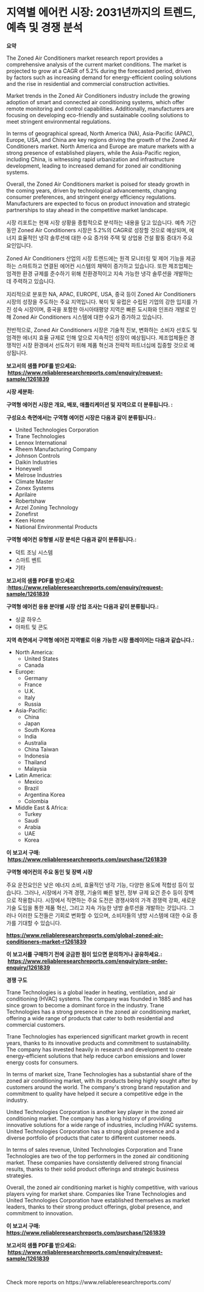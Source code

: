 <p><h1>지역별 에어컨 시장: 2031년까지의 트렌드, 예측 및 경쟁 분석</h1></p><p><strong>요약</strong></p>
<p><p>The Zoned Air Conditioners market research report provides a comprehensive analysis of the current market conditions. The market is projected to grow at a CAGR of 5.2% during the forecasted period, driven by factors such as increasing demand for energy-efficient cooling solutions and the rise in residential and commercial construction activities.</p><p>Market trends in the Zoned Air Conditioners industry include the growing adoption of smart and connected air conditioning systems, which offer remote monitoring and control capabilities. Additionally, manufacturers are focusing on developing eco-friendly and sustainable cooling solutions to meet stringent environmental regulations.</p><p>In terms of geographical spread, North America (NA), Asia-Pacific (APAC), Europe, USA, and China are key regions driving the growth of the Zoned Air Conditioners market. North America and Europe are mature markets with a strong presence of established players, while the Asia-Pacific region, including China, is witnessing rapid urbanization and infrastructure development, leading to increased demand for zoned air conditioning systems.</p><p>Overall, the Zoned Air Conditioners market is poised for steady growth in the coming years, driven by technological advancements, changing consumer preferences, and stringent energy efficiency regulations. Manufacturers are expected to focus on product innovation and strategic partnerships to stay ahead in the competitive market landscape.</p><p>시장 리포트는 현재 시장 상황을 종합적으로 분석하는 내용을 담고 있습니다. 예측 기간 동안 Zoned Air Conditioners 시장은 5.2%의 CAGR로 성장할 것으로 예상되며, 에너지 효율적인 냉각 솔루션에 대한 수요 증가와 주택 및 상업용 건설 활동 증대가 주요 요인입니다.</p><p>Zoned Air Conditioners 산업의 시장 트렌드에는 원격 모니터링 및 제어 기능을 제공하는 스마트하고 연결된 에어컨 시스템의 채택이 증가하고 있습니다. 또한 제조업체는 엄격한 환경 규제를 준수하기 위해 친환경적이고 지속 가능한 냉각 솔루션을 개발하는 데 주력하고 있습니다.</p><p>지리적으로 분포한 NA, APAC, EUROPE, USA, 중국 등이 Zoned Air Conditioners 시장의 성장을 주도하는 주요 지역입니다. 북미 및 유럽은 수립된 기업의 강한 입지를 가진 성숙 시장이며, 중국을 포함한 아시아태평양 지역은 빠른 도시화와 인프라 개발로 인해 Zoned Air Conditioners 시스템에 대한 수요가 증가하고 있습니다.</p><p>전반적으로, Zoned Air Conditioners 시장은 기술적 진보, 변화하는 소비자 선호도 및 엄격한 에너지 효율 규제로 인해 앞으로 지속적인 성장이 예상됩니다. 제조업체들은 경쟁적인 시장 환경에서 선도하기 위해 제품 혁신과 전략적 파트너십에 집중할 것으로 예상됩니다.</p></p>
<p><strong>보고서의 샘플 PDF를 받으세요: &nbsp;<a href="https://www.reliableresearchreports.com/enquiry/request-sample/1261839">https://www.reliableresearchreports.com/enquiry/request-sample/1261839</a></strong></p>
<p><strong>시장 세분화:</strong></p>
<p><strong> 구역형 에어컨 시장은 개요, 배포, 애플리케이션 및 지역으로 더 분류됩니다. :</strong></p>
<p><strong>구성요소 측면에서는 구역형 에어컨 시장은 다음과 같이 분류됩니다.:</strong></p>
<p><ul><li>United Technologies Corporation</li><li>Trane Technologies</li><li>Lennox International</li><li>Rheem Manufacturing Company</li><li>Johnson Controls</li><li>Daikin Industries</li><li>Honeywell</li><li>Melrose Industries</li><li>Climate Master</li><li>Zonex Systems</li><li>Aprilaire</li><li>Robertshaw</li><li>Arzel Zoning Technology</li><li>Zonefirst</li><li>Keen Home</li><li>National Environmental Products</li></ul></p>
<p><strong> 구역형 에어컨 유형별 시장 분석은 다음과 같이 분류됩니다.:</strong></p>
<p><ul><li>덕트 조닝 시스템</li><li>스마트 벤트</li><li>기타</li></ul></p>
<p><strong>보고서의 샘플 PDF를 받으세요 :<a href="https://www.reliableresearchreports.com/enquiry/request-sample/1261839">https://www.reliableresearchreports.com/enquiry/request-sample/1261839</a></strong></p>
<p><strong> 구역형 에어컨 응용 분야별 시장 산업 조사는 다음과 같이 분류됩니다.:</strong></p>
<p><ul><li>싱글 하우스</li><li>아파트 및 콘도</li></ul></p>
<p><strong>지역 측면에서 구역형 에어컨 지역별로 이용 가능한 시장 플레이어는 다음과 같습니다.:</strong></p>
<p><ul>
    <li>
        North America:
        <ul>
            <li>United States</li>
            <li>Canada</li>
        </ul>
    </li>
    <li>
        Europe:
        <ul>
            <li>Germany</li>
            <li>France</li>
            <li>U.K.</li>
            <li>Italy</li>
            <li>Russia</li>
        </ul>
    </li>
    <li>
        Asia-Pacific:
        <ul>
            <li>China</li>
            <li>Japan</li>
            <li>South Korea</li>
            <li>India</li>
            <li>Australia</li>
            <li>China Taiwan</li>
            <li>Indonesia</li>
            <li>Thailand</li>
            <li>Malaysia</li>
        </ul>
    </li>
    <li>
        Latin America:
        <ul>
            <li>Mexico</li>
            <li>Brazil</li>
            <li>Argentina Korea</li>
            <li>Colombia</li>
        </ul>
    </li>
    <li>
        Middle East & Africa:
        <ul>
            <li>Turkey</li>
            <li>Saudi</li>
            <li>Arabia</li>
            <li>UAE</li>
            <li>Korea</li>
        </ul>
    </li>
    </ul></p>
<p><strong>이 보고서 구매: &nbsp;<a href="https://www.reliableresearchreports.com/purchase/1261839">https://www.reliableresearchreports.com/purchase/1261839</a></strong></p>
<p><strong>구역형 에어컨의 주요 동인 및 장벽 시장</strong></p>
<p><p>주요 운전요인은 낮은 에너지 소비, 효율적인 냉각 기능, 다양한 용도에 적합성 등이 있습니다. 그러나, 시장에서 가격 경쟁, 기술의 빠른 발전, 정부 규제 요건 준수 등이 장벽으로 작용합니다. 시장에서 직면하는 주요 도전은 경쟁사와의 가격 경쟁력 강화, 새로운 기술 도입을 통한 제품 혁신, 그리고 지속 가능한 냉방 솔루션을 개발하는 것입니다. 그러나 이러한 도전들은 기회로 변화할 수 있으며, 소비자들의 냉방 시스템에 대한 수요 증가를 기대할 수 있습니다.</p></p>
<p><strong><a href="https://www.reliableresearchreports.com/global-zoned-air-conditioners-market-r1261839">https://www.reliableresearchreports.com/global-zoned-air-conditioners-market-r1261839</a></strong></p>
<p><strong>이 보고서를 구매하기 전에 궁금한 점이 있으면 문의하거나 공유하세요.: &nbsp;<a href="https://www.reliableresearchreports.com/enquiry/pre-order-enquiry/1261839">https://www.reliableresearchreports.com/enquiry/pre-order-enquiry/1261839</a></strong></p>
<p><strong>경쟁 구도</strong></p>
<p><p>Trane Technologies is a global leader in heating, ventilation, and air conditioning (HVAC) systems. The company was founded in 1885 and has since grown to become a dominant force in the industry. Trane Technologies has a strong presence in the zoned air conditioning market, offering a wide range of products that cater to both residential and commercial customers.</p><p>Trane Technologies has experienced significant market growth in recent years, thanks to its innovative products and commitment to sustainability. The company has invested heavily in research and development to create energy-efficient solutions that help reduce carbon emissions and lower energy costs for consumers.</p><p>In terms of market size, Trane Technologies has a substantial share of the zoned air conditioning market, with its products being highly sought after by customers around the world. The company's strong brand reputation and commitment to quality have helped it secure a competitive edge in the industry.</p><p>United Technologies Corporation is another key player in the zoned air conditioning market. The company has a long history of providing innovative solutions for a wide range of industries, including HVAC systems. United Technologies Corporation has a strong global presence and a diverse portfolio of products that cater to different customer needs.</p><p>In terms of sales revenue, United Technologies Corporation and Trane Technologies are two of the top performers in the zoned air conditioning market. These companies have consistently delivered strong financial results, thanks to their solid product offerings and strategic business strategies.</p><p>Overall, the zoned air conditioning market is highly competitive, with various players vying for market share. Companies like Trane Technologies and United Technologies Corporation have established themselves as market leaders, thanks to their strong product offerings, global presence, and commitment to innovation.</p></p>
<p><strong>이 보고서 구매: &nbsp; <a href="https://www.reliableresearchreports.com/purchase/1261839">https://www.reliableresearchreports.com/purchase/1261839</a></strong></p>
<p><strong>보고서의 샘플 PDF를 받으세요: &nbsp;<a href="https://www.reliableresearchreports.com/enquiry/request-sample/1261839">https://www.reliableresearchreports.com/enquiry/request-sample/1261839</a></strong><strong></strong></p>
<p>&nbsp;</p>
<p>Check more reports on https://www.reliableresearchreports.com/</p>